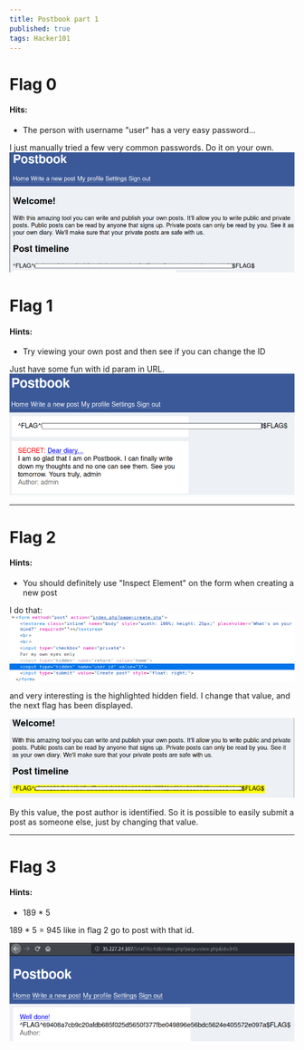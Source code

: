 ```yaml
---
title: Postbook part 1
published: true
tags: Hacker101
---
```


# Flag 0

#### Hits:
* The person with username "user" has a very easy password...

I just manually tried a few very common passwords. Do it on your own.
![Flag](/assets/postbook/flag0/flag.png)


# Flag 1

#### Hints:
* Try viewing your own post and then see if you can change the ID

Just have some fun with id param in URL.
![Flag](/assets/postbook/flag1/flag.png)

* * *

# Flag 2

#### Hints:
* You should definitely use "Inspect Element" on the form when creating a new post

I do that:
![Form inspection](/assets/postbook/flag2/form.png)

and very interesting is the highlighted hidden field. I change that value, and the next flag has been displayed.

![Form inspection](/assets/postbook/flag2/flag.png)

By this value, the post author is identified. So it is possible to easily submit a post as someone else, just by changing that value.

* * *

# Flag 3

#### Hints:
* 189 * 5

189 * 5 = 945 like in flag 2 go to post with that id.

![Form inspection](/assets/postbook/flag3/flag.png)